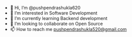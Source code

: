 - 👋 Hi, I’m @pushpendrashukla620
- 👀 I’m interested in Software Development
- 🌱 I’m currently learning Backend development
- 💞️ I’m looking to collaborate on Open Source
- 📫 How to reach me pushpendrashukla520@gmail.com

<!---
pushpendrashukla620/pushpendrashukla620 is a ✨ special ✨ repository because its `README.md` (this file) appears on your GitHub profile.
You can click the Preview link to take a look at your changes.
--->
